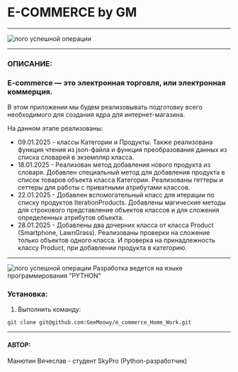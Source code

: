 # E-COMMERCE by GM

---

![лого успешной операции](https://kwsolutionz.com/wp-content/uploads/2018/09/e-com-01.png)

---
### ОПИСАНИЕ:
### E-commerce  — это электронная торговля, или электронная коммерция. 
В этом приложении мы будем реализовывать подготовку всего необходимого для создания ядра для интернет-магазина.

На данном этапе реализованы:
- 09.01.2025 - классы Категории и Продукты. Также реализована функция чтения из json-файла
и функция преобразования данных из списка словарей в экземпляр класса.
- 18.01.2025 - Реализован метод добавления нового продукта из словаря. Добавлен специальный метод 
для добавления продукта в список товаров объекта класса Категории. Реализованы геттеры и сеттеры 
для работы с приватными атрибутами классов.
- 22.01.2025 - Добавлен вспомогательный класс для итерации по списку продуктов IterationProducts.
Добавлены магические методы для строкового представление объектов классов и для сложения определенных атрибутов объекта.
- 28.01.2025 - Добавлены два дочерних класса от класса Product (Smartphone, LawnGrass). Реализованы проверки на сложение
только объектов одного класса. И проверка на принадлежность классу Product, при добавлении продукта в категорию.



---
![лого успешной операции](https://blog.maxford.ru/upload/000/u1/5/d/python-logo-small.png)
Разработка ведется на языке программирования "PYTHON"

### Установка:
1. Выполнить команду:

`git clone git@github.com:GeeMoowy/e_commerce_Home_Work.git`

---
#### АВТОР:
Манютин Вячеслав - студент SkyPro (Python-разработчик)
